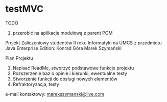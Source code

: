 ﻿testMVC
=======
TODO
1. przerobić na aplikacje modułową z parent POM



Projekt Zaliczeniowy studentów II roku Informatyki na UMCS z przedmiotu Java Enterprise Edition:
Konrad Góra
Marek Szymański

Plan Projektu
1. Napisać ReadMe, stworzyć podstawowe funkcje projektu
2. Rozszerzenie baz o opinie i kierunki, ewentualne testy
3. Stworzenie funkcji do obsługi nowych elementów
4. Refraktoryzacja, testy

e-mail kontaktowy: marekszymanski@live.com